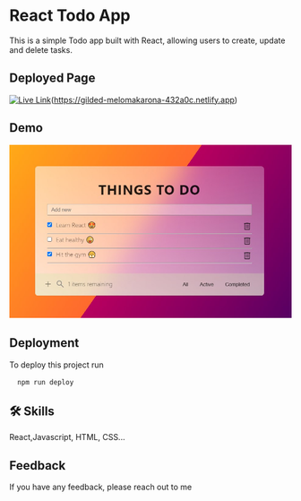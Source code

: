 
# React Todo App



This is a simple Todo app built with React, allowing users to create, update and delete tasks.

## Deployed Page

[![Live Link]( https://img.shields.io/npm/v/npm.svg?logo=nodedotjs)](https://gilded-melomakarona-432a0c.netlify.app)(https://gilded-melomakarona-432a0c.netlify.app)

## Demo

![Screenshot](./my-test-app/src/assets/ScreenShot.jpg)


## Deployment

To deploy this project run

```bash
  npm run deploy
```


## 🛠 Skills
React,Javascript, HTML, CSS...


## Feedback

If you have any feedback, please reach out to me



